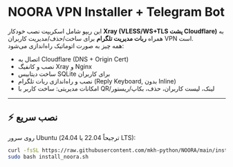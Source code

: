 # NOORA VPN Installer + Telegram Bot

این ریپو شامل اسکریپت نصب خودکار **Xray (VLESS/WS+TLS پشت Cloudflare)** به همراه **ربات مدیریت تلگرام** برای ساخت/حذف/مدیریت کاربران VPN است.  
همه چیز به صورت اتوماتیک راه‌اندازی می‌شود:  
- اتصال به Cloudflare (DNS + Origin Cert)  
- نصب و کانفیگ Xray و Nginx  
- ساخت دیتابیس SQLite برای کاربران  
- نصب و راه‌اندازی ربات تلگرام (Reply Keyboard, بدون Inline)  
- امکانات مدیریتی: ساخت کاربر با QR/لینک، لیست کاربران، حذف، بکاپ/ریستور  

---

## ⚡ نصب سریع

روی سرور Ubuntu (ترجیحاً 22.04 یا 24.04 LTS):

```bash
curl -fsSL https://raw.githubusercontent.com/mkh-python/NOORA/main/install_noora.sh -o install_noora.sh
sudo bash install_noora.sh

